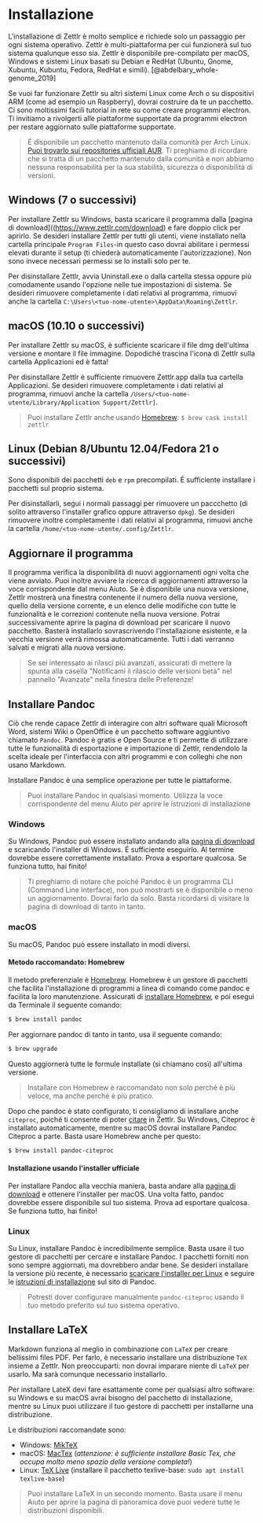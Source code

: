 # Installazione

L'installazione di Zettlr è molto semplice e richiede solo un passaggio per ogni sistema operativo. Zettlr è multi-piattaforma per cui funzionerà sul tuo sistema qualunque esso sia. Zettlr è disponibile pre-compilato per macOS, Windows e sistemi Linux basati su Debian e RedHat (Ubuntu, Gnome, Xubuntu, Kubuntu, Fedora, RedHat e simili). [@abdelbary_whole-genome_2019]

Se vuoi far funzionare Zettlr su altri sistemi Linux come Arch o su dispositivi ARM (come ad esempio un Raspberry), dovrai costruire da te un pacchetto. Ci sono moltissimi facili tutorial in rete su come creare programmi electron. Ti invitiamo a rivolgerti alle piattaforme supportate da programmi electron per restare aggiornato sulle piattaforme supportate.

> É disponibile un pacchetto mantenuto dalla comunità per Arch Linux. [Puoi trovarlo sui repositories ufficiali AUR](https://aur.archlinux.org/packages/zettlr-bin/). Ti preghiamo di ricordare che si tratta di un pacchetto mantenuto dalla comunità e non abbiamo nessuna responsabilità per la sua stabilità, sicurezza o disponibilità di versioni.

## Windows (7 o successivi)

Per installare Zettlr su Windows, basta scaricare il programma dalla [pagina di download]((https://www.zettlr.com/download) e fare doppio click per aprirlo. Se desideri installare Zettlr per tutti gli utenti, viene installato nella cartella principale `Program Files`-in questo caso dovrai abilitare i permessi elevati durante il setup (ti chiederà automaticamente l'autorizzazione). Non sono invece necessari permessi se lo installi solo per te.

Per disinstallare Zettlr, avvia Uninstall.exe o dalla cartella stessa oppure più comodamente usando l'opzione nelle tue impostazioni di sistema. Se desideri rimuovere completamente i dati relativi al programma, rimuovi anche la cartella `C:\Users\<tuo-nome-utente>\AppData\Roaming\Zettlr`.

## macOS (10.10 o successivi)

Per installare Zettlr su macOS, è sufficiente scaricare il file dmg dell'ultima versione e montare il file immagine. Dopodiché trascina l'icona di Zettlr sulla cartella Applicazioni ed è fatta!

Per disinstallare Zettlr è sufficiente rimuovere Zettlr.app dalla tua cartella Applicazioni. Se desideri rimuovere completamente i dati relativi al programma, rimuovi anche la cartella `/Users/<tuo-nome-utente/Library/Application Support/Zettlr]`.

> Puoi installare Zettlr anche usando [Homebrew](https://formulae.brew.sh/cask/zettlr): `$ brew cask install zettlr`

## Linux (Debian 8/Ubuntu 12.04/Fedora 21 o successivi)

Sono disponibili dei pacchetti `deb` e `rpm` precompilati. É sufficiente installare i pacchetti sul proprio sistema.

Per disinstallarli, segui i normali passaggi per rimuovere un paccchetto (di solito attraverso l'installer grafico oppure attraverso `dpkg`). Se desideri rimuovere inoltre completamente i dati relativi al programma, rimuovi anche la cartella `/home/<tuo-nome-utente/.config/Zettlr`.

## Aggiornare il programma

Il programma verifica la disponibilità di nuovi aggiornamenti ogni volta che viene avviato. Puoi inoltre avviare la ricerca di aggiornamenti attraverso la voce corrispondente dal menu Aiuto. Se è disponibile una nuova versione, Zettlr mostrerà una finestra contenente il numero della nuova versione, quello della versione corrente, e un elenco delle modifiche con tutte le funzionalità e le correzioni contenute nella nuova versione. Potrai successivamente aprire la pagina di download per scaricare il nuovo pacchetto. Basterà installarlo sovrascrivendo l'installazione esistente, e la vecchia versione verrà rimossa automaticamente. Tutti i dati verranno salvati e migrati alla nuova versione.

> Se sei interessato ai rilasci più avanzati, assicurati di mettere la spunta alla casella "Notificami il rilascio delle versioni beta" nel pannello "Avanzate" nella finestra delle Preferenze!

## Installare Pandoc

Ciò che rende capace Zettlr di interagire con altri software quali Microsoft Word, sistemi Wiki o OpenOffice è un pacchetto software aggiuntivo chiamato `Pandoc`. Pandoc è gratis e Open Source e ti permette di utilizzare tutte le funzionalità di esportazione e importazione di Zettlr, rendendolo la scelta ideale per l'interfaccia con altri programmi e con colleghi che non usano Markdown. 

Installare Pandoc è una semplice operazione per tutte le piattaforme.

> Puoi installare Pandoc in qualsiasi momento. Utilizza la voce corrispondente del menu Aiuto per aprire le istruzioni di installazione

### Windows

Su Windows, Pandoc può essere installato andando alla [pagina di download](https://github.com/jgm/pandoc/releases/latest) e scaricando l'installer di Windows. É sufficiente eseguirlo. Al termine dovrebbe essere correttamente installato. Prova a esportare qualcosa. Se funziona tutto, hai finito!

> Ti preghiamo di notare che poiché Pandoc è un programma CLI (Command Line Interface), non può mostrarti se è disponibile o meno un aggiornamento. Dovrai farlo da solo. Basta ricordarsi di visitare la pagina di download di tanto in tanto.

### macOS

Su macOS, Pandoc può essere installato in modi diversi.

#### Metodo raccomandato: Homebrew

Il metodo preferenziale è [Homebrew](https://brew.sh/). Homebrew è un gestore di pacchetti che facilita l'installazione di programmi a linea di comando come pandoc e facilita la loro manutenzione. Assicurati di [installare Homebrew](https://brew.sh/), e poi esegui da Terminale il seguente comando:

```bash
$ brew install pandoc
```

Per aggiornare pandoc di tanto in tanto, usa il seguente comando:

```bash
$ brew upgrade
```

Questo aggiornerà tutte le formule installate (si chiamano così) all'ultima versione.

> Installare con Homebrew è raccomandato non solo perché è più veloce, ma anche perché è più pratico.

Dopo che pandoc è stato configurato, ti consigliamo di installare anche `citeproc`, poiché ti consente di poter [citare](academic/citations.md) in Zettlr. Su Windows, Citeproc è installato automaticamente, mentre su macOS dovrai installare Pandoc Citeproc a parte. Basta usare Homebrew anche per questo:

```bash
$ brew install pandoc-citeproc
```

#### Installazione usando l'installer ufficiale

Per installare Pandoc alla vecchia maniera, basta andare alla [pagina di download](https://github.com/jgm/pandoc/releases/latest) e ottenere l'installer per macOS. Una volta fatto, pandoc dovrebbe essere disponibile sul tuo sistema. Prova ad esportare qualcosa. Se funziona tutto, hai finito!

### Linux

Su Linux, installare Pandoc è incredibilmente semplice. Basta usare il tuo gestore di pacchetti per cercare e installare Pandoc. I pacchetti forniti non sono sempre aggiornati, ma dovrebbero andar bene. Se desideri installare la versione più recente, è necessario [scaricare l'installer per Linux](https://github.com/jgm/pandoc/releases/latest) e seguire le [istruzioni di installazione](https://pandoc.org/installing.html) sul sito di Pandoc. 

> Potresti dover configurare manualmente `pandoc-citeproc` usando il tuo metodo preferito sul tuo sistema operativo.

## Installare LaTeX

Markdown funziona al meglio in combinazione con `LaTeX` per creare bellissimi files PDF. Per farlo, è necessario installare una distribuzione `TeX` insieme a Zettlr. Non preoccuparti: non dovrai imparare niente di `LaTeX` per usarlo. Ma sarà comunque necessario installarlo.

Per installare LateX devi fare esattamente come per qualsiasi altro software: su Windows e su macOS avrai bisogno del pacchetto di installazione, mentre su Linux puoi utilizzare il tuo gestore di pacchetti per installarne una distribuzione.

Le distribuzioni raccomandate sono:

- Windows: [MikTeX](https://miktex.org/download)
- macOS: [MacTex](https://www.tug.org/mactex/morepackages.html) (_attenzione: è sufficiente installare Basic Tex, che occupa molto meno spazio della versione completa!_)
- Linux: [TeX Live](https://www.tug.org/texlive/) (installare il pacchetto texlive-base: `sudo apt install texlive-base`)

> Puoi installare LaTeX in un secondo momento. Basta usare il menu Aiuto per aprire la pagina di panoramica dove puoi vedere tutte le distribuzioni disponibili. 
